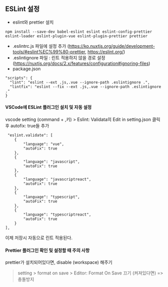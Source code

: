 ## ESLint 설정

- eslint와 prettier 설치 
```
npm install --save-dev babel-eslint eslint eslint-config-prettier eslint-loader eslint-plugin-vue eslint-plugin-prettier prettier
```

- .eslintrc.js 파일에 설정 추가 (https://ko.nuxtjs.org/guide/development-tools/#eslint%EC%99%80-prettier, https://eslint.org/)
- .eslintignore 파일 : 린트 적용하지 않을 경로 설정 (https://nuxtjs.org/docs/2.x/features/configuration#ignoring-files)
- package.json 
```
"scripts": {
  "lint": "eslint --ext .js,.vue --ignore-path .eslintignore .",
  "lintfix": "eslint --fix --ext .js,.vue --ignore-path .eslintignore ."
}
```

#### VSCode에 ESLint 플러그인 설치 및 자동 설정 
vscode setting (command + ,키) > Eslint: Validata의 Edit in setting.json 클릭 후 autofix: true들 추가
```
 "eslint.validate": [
    {
        "language": "vue",
        "autoFix": true
    },
    {
        "language": "javascript",
        "autoFix": true
    },
    {
        "language": "javascriptreact",
        "autoFix": true
    },
    {
        "language": "typescript",
        "autoFix": true
    },
    {
        "language": "typescriptreact",
        "autoFix": true
    }
],
```
이제 저장시 자동으로 린트 적용된다. 

#### Prettier 플러그인 확인 및 설정할 때 주의 사항
prettier가 설치되어있다면, disable (workspace) 해주기 
> setting > format on save > Editor: Format On Save 끄기 (켜져있다면)  => 충돌방지 